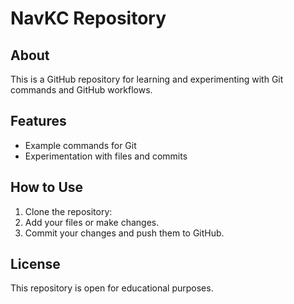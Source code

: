 # NavKC Repository

## About
This is a GitHub repository for learning and experimenting with Git commands and GitHub workflows.

## Features
- Example commands for Git
- Experimentation with files and commits

## How to Use
1. Clone the repository:
2. Add your files or make changes.
3. Commit your changes and push them to GitHub.

## License
This repository is open for educational purposes.

